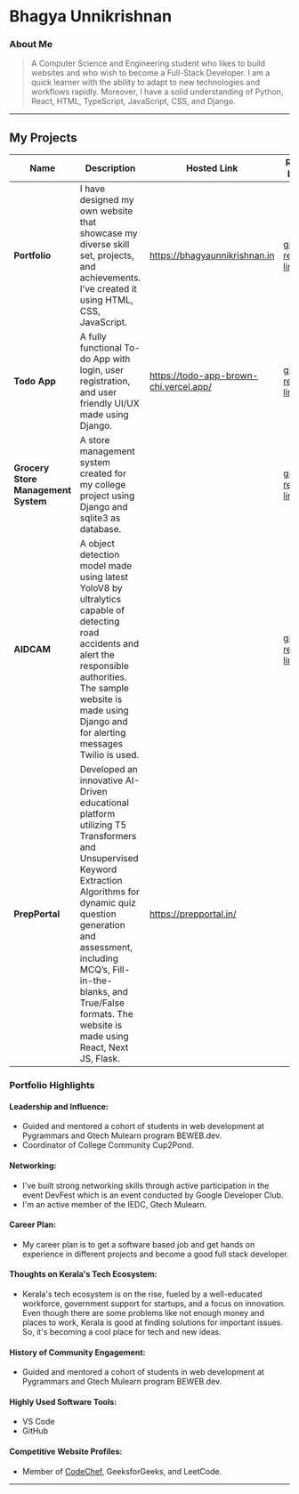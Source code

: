 # Bhagya Unnikrishnan

### About Me

> A Computer Science and Engineering student who likes to build websites and who wish to become a Full-Stack Developer. I am a quick learner with the ability to adapt to new technologies and workflows rapidly. Moreover, I have a solid understanding of Python, React, HTML, TypeScript, JavaScript, CSS, and Django.

---

## My Projects

| Name                | Description                                                               | Hosted Link                              | Repo Link                                                      |
|---------------------|---------------------------------------------------------------------------|------------------------------------------|----------------------------------------------------------------|
| **Portfolio**       | I have designed my own website that showcase my diverse skill set, projects, and achievements. I’ve created it using HTML, CSS, JavaScript.     | https://bhagyaunnikrishnan.in       |       [github repo link](https://github.com/bhagyaunnikrishnan/portfolio)          |
| **Todo App**        | A fully functional To-do App with login, user registration, and user friendly UI/UX made using Django.               |   https://todo-app-brown-chi.vercel.app/                       |       [github repo link](https://github.com/bhagyaunnikrishnan/TodoApp)            |
| **Grocery Store Management System**   | A store management system created for my college project using Django and sqlite3 as database.     |                                                                |       [github repo link](https://github.com/bhagyaunnikrishnan/grocery_store_management_system)       |
| **AIDCAM**       | A object detection model made using latest YoloV8 by ultralytics capable of detecting road accidents and alert the responsible authorities. The sample website is made using Django and for alerting messages Twilio is used.   |      |       [github repo link](https://github.com/bhagyaunnikrishnan/AIDCAM)          |
| **PrepPortal**       |Developed an innovative AI-Driven educational platform utilizing T5 Transformers and Unsupervised Keyword Extraction Algorithms for dynamic quiz question generation and assessment, including MCQ’s, Fill-in-the-blanks, and True/False formats. The website is made using React, Next JS, Flask.|  https://prepportal.in/    |            |

### Portfolio Highlights

#### Leadership and Influence:

- Guided and mentored a cohort of students in web development at Pygrammars and Gtech Mulearn program BEWEB.dev.
- Coordinator of College Community Cup2Pond.

#### Networking:

- I've built strong networking skills through active participation in the event DevFest which is an event conducted by Google Developer Club.
- I'm an active member of the IEDC, Gtech Mulearn.


#### Career Plan:

- My career plan is to get a software based job and get hands on experience in different projects and become a good full stack developer.

#### Thoughts on Kerala's Tech Ecosystem:

- Kerala's tech ecosystem is on the rise, fueled by a well-educated workforce, government support for startups, and a focus on innovation. Even though there are some problems like not enough money and places to work, Kerala is good at finding solutions for important issues. So, it's becoming a cool place for tech and new ideas.

#### History of Community Engagement:

- Guided and mentored a cohort of students in web development at Pygrammars and Gtech Mulearn program BEWEB.dev.

#### Highly Used Software Tools:

- VS Code
- GitHub

  
#### Competitive Website Profiles:

- Member of [CodeChef](https://www.codechef.com/users/bhagya2510), GeeksforGeeks, and LeetCode.


---
